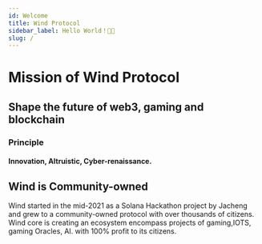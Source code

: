 ```yaml
---
id: Welcome
title: Wind Protocol
sidebar_label: Hello World！🤲🏼
slug: /
---
```


# Mission of Wind Protocol 

## Shape the future of web3, gaming and blockchain 


### Principle

#### Innovation, Altruistic, Cyber-renaissance.   

## Wind is Community-owned
Wind started in the mid-2021 as a Solana Hackathon project by Jacheng and grew to a community-owned protocol with over thousands of citizens. Wind core is creating an ecosystem encompass projects of gaming,IOTS, gaming Oracles, AI. with 100% profit to its citizens.

